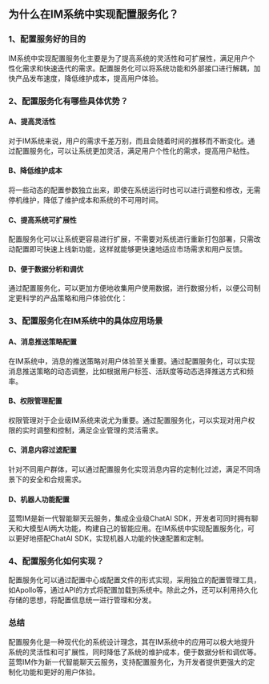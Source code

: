 ## 为什么在IM系统中实现配置服务化？

###  1、配置服务好的目的

IM系统中实现配置服务化主要是为了提高系统的灵活性和可扩展性，满足用户个性化需求和快速迭代的需求。配置服务化可以将系统功能和外部接口进行解耦，加快产品发布速度，降低维护成本，提高用户体验。

### 2、配置服务化有哪些具体优势？

#### A、提高灵活性
对于IM系统来说，用户的需求千差万别，而且会随着时间的推移而不断变化。通过配置服务化，可以让系统更加灵活，满足用户个性化的需求，提高用户粘性。

#### B、降低维护成本
将一些动态的配置参数独立出来，即使在系统运行时也可以进行调整和修改，无需停机维护，降低了维护成本和系统的不可用时间。

#### C、提高系统可扩展性
配置服务化可以让系统更容易进行扩展，不需要对系统进行重新打包部署，只需改动配置即可快速上线新功能，这样就能够更快速地适应市场需求和用户反馈。

#### D、便于数据分析和调优
通过配置服务化，可以更加方便地收集用户使用数据，进行数据分析，以便公司制定更科学的产品策略和用户体验优化：

### 3、配置服务化在IM系统中的具体应用场景

#### A、消息推送策略配置
在IM系统中，消息的推送策略对用户体验至关重要。通过配置服务化，可以实现消息推送策略的动态调整，比如根据用户标签、活跃度等动态选择推送方式和频率。

#### B、权限管理配置
权限管理对于企业级IM系统来说尤为重要。通过配置服务化，可以实现对用户权限的实时调整和控制，满足企业管理的灵活需求。

#### C、消息内容过滤配置
针对不同用户群体，可以通过配置服务化实现消息内容的定制化过滤，满足不同场景下的安全和合规需求。

#### D、机器人功能配置
蓝莺IM是新一代智能聊天云服务，集成企业级ChatAI SDK，开发者可同时拥有聊天和大模型AI两大功能，构建自己的智能应用。在IM系统中实现配置服务化，可以更好地搭配ChatAI SDK，实现机器人功能的快速配置和定制。

### 4、配置服务化如何实现？
配置服务化可以通过配置中心或配置文件的形式实现，采用独立的配置管理工具，如Apollo等，通过API的方式将配置加载到系统中。除此之外，还可以利用持久化存储的思想，将配置信息统一进行管理和分发。

### 总结
配置服务化是一种现代化的系统设计理念，其在IM系统中的应用可以极大地提升系统的灵活性和可扩展性，同时降低了系统的维护成本，便于数据分析和调优等。蓝莺IM作为新一代智能聊天云服务，支持配置服务化，为开发者提供更强大的定制化功能和更好的用户体验。
